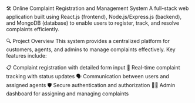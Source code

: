 🛠️ Online Complaint Registration and Management System
A full-stack web application built using React.js (frontend), Node.js/Express.js (backend), and MongoDB (database) to enable users to register, track, and resolve complaints efficiently.

🔍 Project Overview
This system provides a centralized platform for customers, agents, and admins to manage complaints effectively. Key features include:

📋 Complaint registration with detailed form input
🔄 Real-time complaint tracking with status updates
🗣️ Communication between users and assigned agents
🛡️ Secure authentication and authorization
👩‍💼 Admin dashboard for assigning and managing complaints
